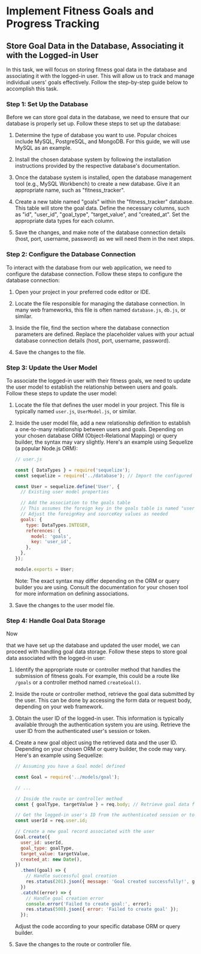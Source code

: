 #  Implement Fitness Goals and Progress Tracking

##  Store Goal Data in the Database, Associating it with the Logged-in User

In this task, we will focus on storing fitness goal data in the database and associating it with the logged-in user. This will allow us to track and manage individual users' goals effectively. Follow the step-by-step guide below to accomplish this task.

### Step 1: Set Up the Database

Before we can store goal data in the database, we need to ensure that our database is properly set up. Follow these steps to set up the database:

1. Determine the type of database you want to use. Popular choices include MySQL, PostgreSQL, and MongoDB. For this guide, we will use MySQL as an example.

2. Install the chosen database system by following the installation instructions provided by the respective database's documentation.

3. Once the database system is installed, open the database management tool (e.g., MySQL Workbench) to create a new database. Give it an appropriate name, such as "fitness_tracker".

4. Create a new table named "goals" within the "fitness_tracker" database. This table will store the goal data. Define the necessary columns, such as "id", "user_id", "goal_type", "target_value", and "created_at". Set the appropriate data types for each column.

5. Save the changes, and make note of the database connection details (host, port, username, password) as we will need them in the next steps.

### Step 2: Configure the Database Connection

To interact with the database from our web application, we need to configure the database connection. Follow these steps to configure the database connection:

1. Open your project in your preferred code editor or IDE.

2. Locate the file responsible for managing the database connection. In many web frameworks, this file is often named `database.js`, `db.js`, or similar.

3. Inside the file, find the section where the database connection parameters are defined. Replace the placeholder values with your actual database connection details (host, port, username, password).

4. Save the changes to the file.

### Step 3: Update the User Model

To associate the logged-in user with their fitness goals, we need to update the user model to establish the relationship between users and goals. Follow these steps to update the user model:

1. Locate the file that defines the user model in your project. This file is typically named `user.js`, `UserModel.js`, or similar.

2. Inside the user model file, add a new relationship definition to establish a one-to-many relationship between users and goals. Depending on your chosen database ORM (Object-Relational Mapping) or query builder, the syntax may vary slightly. Here's an example using Sequelize (a popular Node.js ORM):

   ```javascript
   // user.js
   
   const { DataTypes } = require('sequelize');
   const sequelize = require('../database'); // Import the configured database connection
   
   const User = sequelize.define('User', {
     // Existing user model properties
   
     // Add the association to the goals table
     // This assumes the foreign key in the goals table is named "user_id"
     // Adjust the foreignKey and sourceKey values as needed
     goals: {
       type: DataTypes.INTEGER,
       references: {
         model: 'goals',
         key: 'user_id',
       },
     },
   });
   
   module.exports = User;
   ```

   Note: The exact syntax may differ depending on the ORM or query builder you are using. Consult the documentation for your chosen tool for more information on defining associations.

3. Save the changes to the user model file.

### Step 4: Handle Goal Data Storage

Now

 that we have set up the database and updated the user model, we can proceed with handling goal data storage. Follow these steps to store goal data associated with the logged-in user:

1. Identify the appropriate route or controller method that handles the submission of fitness goals. For example, this could be a route like `/goals` or a controller method named `createGoal()`.

2. Inside the route or controller method, retrieve the goal data submitted by the user. This can be done by accessing the form data or request body, depending on your web framework.

3. Obtain the user ID of the logged-in user. This information is typically available through the authentication system you are using. Retrieve the user ID from the authenticated user's session or token.

4. Create a new goal object using the retrieved data and the user ID. Depending on your chosen ORM or query builder, the code may vary. Here's an example using Sequelize:

   ```javascript
   // Assuming you have a Goal model defined
   
   const Goal = require('../models/goal');
   
   // ...
   
   // Inside the route or controller method
   const { goalType, targetValue } = req.body; // Retrieve goal data from request body
   
   // Get the logged-in user's ID from the authenticated session or token
   const userId = req.user.id;
   
   // Create a new goal record associated with the user
   Goal.create({
     user_id: userId,
     goal_type: goalType,
     target_value: targetValue,
     created_at: new Date(),
   })
     .then((goal) => {
       // Handle successful goal creation
       res.status(201).json({ message: 'Goal created successfully!', goal });
     })
     .catch((error) => {
       // Handle goal creation error
       console.error('Failed to create goal:', error);
       res.status(500).json({ error: 'Failed to create goal' });
     });
   ```

   Adjust the code according to your specific database ORM or query builder.

5. Save the changes to the route or controller file.

